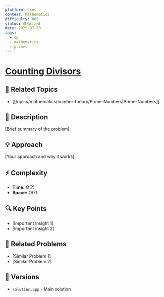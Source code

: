 ```yaml
---
platform: Cses
contest: Mathematics
difficulty: 800
status: 🟢Solved
date: 2025-07-30
tags:
  - cp
  - mathematics
  - primes
---
```

# [Counting Divisors](link)

## 📓 Related Topics
- [[topics/mathematics/number-theory/Prime-Numbers|Prime-Numbers]]

## 📖 Description
[Brief summary of the problem]

## 💡 Approach
[Your approach and why it works]

## ⚡ Complexity
- **Time:** O(?)
- **Space:** O(?)

## 🔍 Key Points
- [Important insight 1]
- [Important insight 2]

## 🔗 Related Problems
- [Similar Problem 1]
- [Similar Problem 2]

## 🔄 Versions
- `solution.cpp` - Main solution 
